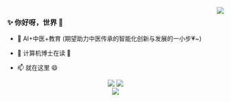 <img align="right" src="https://github-readme-stats.vercel.app/api?username=ywjawmw&hide_title=true&hide_border=true&show_icons=trueline_height=21&text_color=FB257F&icon_color=000&bg_color=fff&theme=gotham" />

### ✨ 你好呀，世界 👋

- :orange_book: AI+中医+教育 (期望助力中医传承的智能化创新与发展的一小步💗~)
 
- 🌱 计算机博士在读 🚀
 
- 📫 就在这里 😄

<div align="center">
  <img  src="https://github-readme-streak-stats.herokuapp.com/?user=ywjawmw&background=fff&theme=gotham&hide_border=true" />
 <img src="https://github-readme-stats.vercel.app/api/top-langs/?username=ywjawmw&hide_title=true&hide_border=true&layout=compact&langs_count=6&text_color=FB257F&icon_color=fff&bg_color=fff&theme=gotham" /> 
</div>

<div align="center">
    <img src="https://github-readme-activity-graph.vercel.app/graph?username=ywjawmw&bg_color=fff&color=000&theme=github" />
</div>

<!--
**ywjawmw/ywjawmw** is a ✨ _special_ ✨ repository because its `README.md` (this file) appears on your GitHub profile.

Here are some ideas to get you started:

- 🔭 I’m currently working on ...
- 🌱 I’m currently learning ...
- 👯 I’m looking to collaborate on ...
- 🤔 I’m looking for help with ...
- 💬 Ask me about ...
- 📫 How to reach me: ...
- 😄 Pronouns: ...
- ⚡ Fun fact: ...
-->
